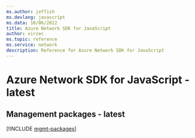 ```yaml
---
ms.author: jeffish
ms.devlang: javascript
ms.data: 10/06/2022
title: Azure Network SDK for JavaScript
author: xirzec
ms.topic: reference
ms.service: network
description: Reference for Azure Network SDK for JavaScript
---
```

# Azure Network SDK for JavaScript - latest

## Management packages - latest
[!INCLUDE [mgmt-packages](network-mgmt-index.md)]